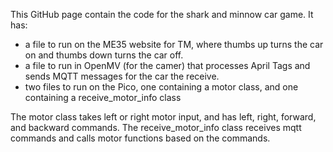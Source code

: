 This GitHub page contain the code for the shark and minnow car game. 
It has:
- a file to run on the ME35 website for TM, where thumbs up turns the car on and thumbs down turns the car off. 
- a file to run in OpenMV (for the camer) that processes April Tags and sends MQTT messages for the car the receive. 
- two files to run on the Pico, one containing a motor class, and one containing a receive_motor_info class

The motor class takes left or right motor input, and has left, right, forward, and backward commands.
The receive_motor_info class receives mqtt commands and calls motor functions based on the commands. 
